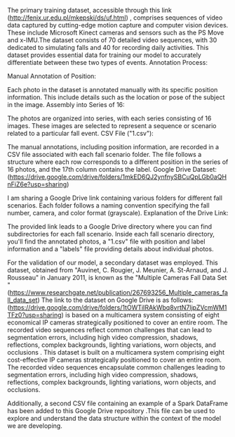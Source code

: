 The primary training dataset, accessible through this link (http://fenix.ur.edu.pl/mkepski/ds/uf.html) , comprises sequences of video data captured by cutting-edge motion capture and computer vision devices. These include Microsoft Kinect cameras and sensors such as the PS Move and x-IMU.The dataset consists of 70 detailed video sequences, with 30 dedicated to simulating falls and 40 for recording daily activities. This dataset provides essential data for training our model to accurately differentiate between these two types of events.
Annotation Process:

Manual Annotation of Position:

Each photo in the dataset is annotated manually with its specific position information. This  include details such as the location or pose of the subject in the image.
Assembly into Series of 16:

The photos are organized into series, with each series consisting of 16 images. These images are  selected to represent a sequence or scenario related to a particular fall event.
CSV File ("1.csv"):

The manual annotations, including position information, are recorded in a CSV file associated with each fall scenario folder. The file follows a structure where each row corresponds to a different position in the series of 16 photos, and the 17th column contains the label. Google Drive Dataset: 
(https://drive.google.com/drive/folders/1mkED6QJ2ynfnySBCuQpLGb0aQHnFiZ6e?usp=sharing)


I am sharing a Google Drive link containing various folders for different fall scenarios. Each folder follows a naming convention specifying the fall number, camera, and color format (grayscale).
Explanation of the Drive Link:

The provided link  leads to a Google Drive directory where you can find subdirectories for each fall scenario.
Inside each fall scenario directory, you'll find the annotated photos, a "1.csv" file with position and label information and  a "labels" file providing details about individual photos.

For the validation of our model, a secondary dataset was employed. This dataset, obtained from "Auvinet, C. Rougier, J. Meunier, A. St-Arnaud, and J. Rousseau" in January 2011, is known as the "Multiple Cameras Fall Data Set " (https://www.researchgate.net/publication/267693256_Multiple_cameras_fall_data_set)
The link to the dataset on Google Drive is as follows:  (https://drive.google.com/drive/folders/1tOWTiIRAkWbq8vrtN7ljpZVcmWM1TFz0?usp=sharing)
is based on a multicamera system consisting of eight economical IP cameras strategically positioned to cover an entire room. The recorded video sequences reflect common challenges that can lead to segmentation errors, including high video compression, shadows, reflections, complex backgrounds, lighting variations, worn objects, and occlusions .
This dataset is built on a multicamera system comprising eight cost-effective IP cameras strategically positioned to cover an entire room. The recorded video sequences encapsulate common challenges leading to segmentation errors, including high video compression, shadows, reflections, complex backgrounds, lighting variations, worn objects, and occlusions.

Additionally, a second CSV file containing an example of a Spark DataFrame has been added to this Google Drive repository .This file can be used to explore and understand the data structure within the context of the model we are developing.
